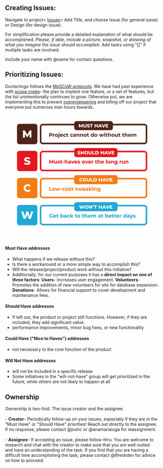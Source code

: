 ## Creating Issues:

Navigate to project> [Issues](https://code.doctorlingo.com/doctorlingo/doctorlingo.com/-/issues)> Add Title, and choose Issue (for general issue) or Design (for design issue).

For simplification please provide a detailed explanation of what should be accomplished. _Please, if able, include a picture, snapshot, or drawing of what you imagine the issue should accomplish._ Add tasks using "[]" if multiple tasks are involved. 

Include your name with @name for contact questions. 

## Prioritizing Issues:

Doctorlingo follows the [MoSCoW protocols](https://www.productplan.com/glossary/moscow-prioritization/). We have had past experience with [scope creep](https://www.productplan.com/scope-creep/)- the plan to implent one feature, or a set of features, but the list unintentionally continues to grow. Otherwise put, we are implementing this to prevent [overengineering](https://medium.com/better-programming/overengineering-why-we-do-it-and-10-ways-to-tackle-it-460663d35ff3) and killing off our project that everyone put numerous man hours towards. 
![image](uploads/9ccdf469a68f39187b349a81a2914817/image.png)

#### Must Have addresses
- What happens if we release without this?
- Is there a workaround or a more simple way to accomplish this?
- Will the release/project/product work without this initiative?
- Additionally, for our current purposes it has a **direct impact on one of three factors**:
		**Users**- Increases user engagement.
		**Volunteers**- Promotes the addition of new volunteers for site for database expansion.
		**Donations**- Allows for financial support to cover development and maintenance fees.
		
#### Should Have addresses
- If left out, the product or project still functions. However, if they are included, they add significant value.
- performance improvements, minor bug fixes, or new functionality
	
#### Could Have ("Nice to Haves") addresses
- not necessary to the core function of the product
	
#### Will Not Have addresses
- will not be included in a specific release
- Some initiatives in the “will-not-have” group will get prioritized in the future, while others are not likely to happen at all

## Ownership

Ownership is two-fold. The issue creator and the assignee.
<br></br>
	- **Creator**- Periodically follow-up on your issues, especially if they are in the "Must Have" or "Should Have" priorities! Reach out directly to the assignee. If no response, please contact @joshc or @anamariaiuga for reassignment.
<br></br>
	- **Assignee**- If accepting an issue, please follow-thru. You are welcome to research and chat with the creator to make sure that you are well-suited and have an understanding of the task. If you find that you are having a difficult time accomplishing the task, please contact @tfreshdev for advice on how to proceed. 